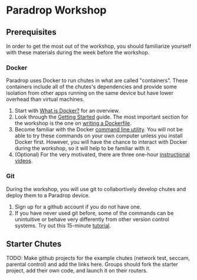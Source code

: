 # Paradrop Workshop

## Prerequisites

In order to get the most out of the workshop, you should familiarize yourself with these materials during the week before the workshop.

### Docker

Paradrop uses Docker to run chutes in what are called "containers".  These containers include all of the chutes's dependencies and provide some isolation from other apps running on the same device but have lower overhead than virtual machines.

1. Start with [What is Docker?](https://www.docker.com/what-docker) for an overview.
2. Look through the [Getting Started](https://docs.docker.com/engine/getstarted/) guide.  The most important section for the workshop is the one on [writing a Dockerfile](https://docs.docker.com/engine/getstarted/step_four/).
3. Become familiar with the Docker [command line utility](https://docs.docker.com/engine/tutorials/dockerizing/).  You will not be able to try these commands on your own computer unless you install Docker first.  However, you will have the chance to interact with Docker during the workshop, so it will help to be familiar with it.
4. (Optional) For the very motivated, there are three one-hour [instructional videos](https://training.docker.com/self-paced-training).

### Git

During the workshop, you will use git to collabortively develop chutes and deploy them to a Paradrop device.

1. Sign up for a github account if you do not have one.
2. If you have never used git before, some of the commands can be unintuitive or behave very differently from other version control systems.  Try out this 15-minute [tutorial](https://try.github.io).

## Starter Chutes

TODO: Make github projects for the example chutes (network test, seccam, parental control) and add the links here.  Groups should fork the starter project, add their own code, and launch it on their routers.
